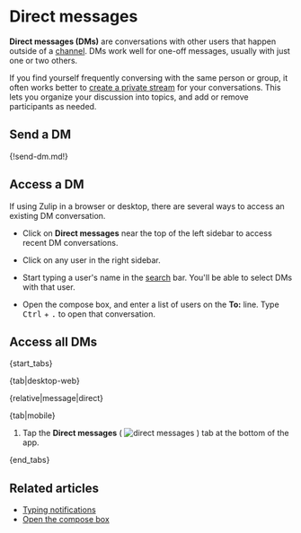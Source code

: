 # Direct messages

**Direct messages (DMs)** are conversations with other users that happen outside
of a [channel](/help/channels-and-topics). DMs work well for one-off messages,
usually with just one or two others.

If you find yourself frequently conversing with the same person or group, it
often works better to [create a private stream](/help/create-a-stream) for your
conversations. This lets you organize your discussion into topics, and add or
remove participants as needed.

## Send a DM

{!send-dm.md!}

## Access a DM

If using Zulip in a browser or desktop, there are several ways to access an existing DM conversation.

* Click on **Direct messages** near the top of the left sidebar to access
  recent DM conversations.

* Click on any user in the right sidebar.

* Start typing a user's name in the [search](/help/search-for-messages) bar.
  You'll be able to select DMs with that user.

* Open the compose box, and enter a list of users on the **To:**
  line. Type <kbd>Ctrl</kbd> + <kbd>.</kbd> to open that conversation.

## Access all DMs

{start_tabs}

{tab|desktop-web}

{relative|message|direct}

{tab|mobile}

1. Tap the **Direct messages**
   ( <img src="/static/images/help/mobile-dm-tab-icon.svg" alt="direct messages" class="help-center-icon"/> )
   tab at the bottom of the app.

{end_tabs}

## Related articles

* [Typing notifications](/help/typing-notifications)
* [Open the compose box](/help/open-the-compose-box)
